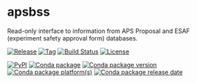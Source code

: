 # apsbss

Read-only interface to information from APS Proposal and ESAF (experiment safety
approval form) databases.

[![Release](https://img.shields.io/github/release/BCDA-APS/apsbss.svg)](https://github.com/BCDA-APS/apsbss/releases)
[![Tag](https://img.shields.io/github/tag/BCDA-APS/apsbss.svg)](https://github.com/BCDA-APS/apsbss/tags)
[![Build Status](https://img.shields.io/github/workflow/status/BCDA-APS/apsbss/Unit%20Tests)](https://github.com/BCDA-APS/apsbss/actions?query=workflow%3A%22Unit+Tests%22+branch%3Amain)
[![License](https://anaconda.org/BCDA-APS/apsbss/badges/license.svg)](https://anaconda.org/BCDA-APS/apsbss)

[![PyPI](https://img.shields.io/pypi/v/apsbss.svg)](https://pypi.python.org/pypi/apsbss)
[![Conda package](https://anaconda.org/BCDA-APS/apsbss/badges/installer/conda.svg)](https://conda.anaconda.org/prjemian)
[![Conda package version](https://anaconda.org/BCDA-APS/apsbss/badges/version.svg)](https://anaconda.org/BCDA-APS/apsbss)
[![Conda package platform(s)](https://anaconda.org/BCDA-APS/apsbss/badges/platforms.svg)](https://anaconda.org/BCDA-APS/apsbss)
[![Conda package release date](https://anaconda.org/BCDA-APS/apsbss/badges/latest_release_date.svg)](https://anaconda.org/BCDA-APS/apsbss)
